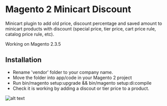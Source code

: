# Magento 2 Minicart Discount
Minicart plugin to add old price, discount percentage and saved amount to minicart products with discount (special price, tier price, cart price rule, catalog price rule, etc). 

Working on Magento 2.3.5

## Installation 
- Rename 'vendor' folder to your company name. 
- Move the folder into app/code in your Magento 2 project
- Run bin/magento setup:upgrade && bin/magento setup:di:compile
- Check it is working by adding a discout or tier price to a product. 

![alt text](https://github.com/diegodominguez3/Magento2-MinicartPlugin/blob/master/m2minicartplugin.jpg)
